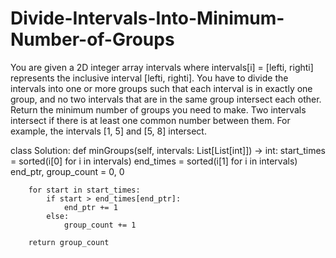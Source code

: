 # Divide-Intervals-Into-Minimum-Number-of-Groups

You are given a 2D integer array intervals where intervals[i] = [lefti, righti] represents the inclusive interval [lefti, righti].
You have to divide the intervals into one or more groups such that each interval is in exactly one group, and no two intervals that are in the same group intersect each other.
Return the minimum number of groups you need to make.
Two intervals intersect if there is at least one common number between them. For example, the intervals [1, 5] and [5, 8] intersect.

class Solution:
    def minGroups(self, intervals: List[List[int]]) -> int:
        start_times = sorted(i[0] for i in intervals)
        end_times = sorted(i[1] for i in intervals)
        end_ptr, group_count = 0, 0

        for start in start_times:
            if start > end_times[end_ptr]:
                end_ptr += 1
            else:
                group_count += 1

        return group_count
